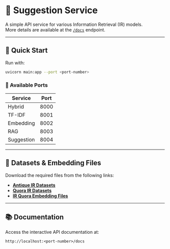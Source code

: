 # 🚀 Suggestion Service

A simple API service for various Information Retrieval (IR) models.  
More details are available at the [`/docs`](http://localhost:<port-number>/docs) endpoint.

---

## 🧭 Quick Start

Run with:

```bash
uvicorn main:app --port <port-number>
```

### 🔌 Available Ports

| Service    | Port |
|------------|------|
| Hybrid     | 8000 |
| TF-IDF     | 8001 |
| Embedding  | 8002 |
| RAG        | 8003 |
| Suggestion | 8004 |

---

## 📁 Datasets & Embedding Files

Download the required files from the following links:

- **[Antique IR Datasets](https://drive.google.com/drive/folders/1C-W95YIypEf6gy1d7c7V2ZkpvIxcd7x8)**
- **[Quora IR Datasets](https://drive.google.com/drive/folders/1-U25Bs-D8faNOP1S5ZIKcLqWVv6J4DSI)**
- **[IR Quora Embedding Files](https://drive.google.com/drive/folders/1aEig5ztRZBuUvv5aZ6aDdhx7An32dO6p)**

---

## 📚 Documentation

Access the interactive API documentation at:  
```
http://localhost:<port-number>/docs
```
